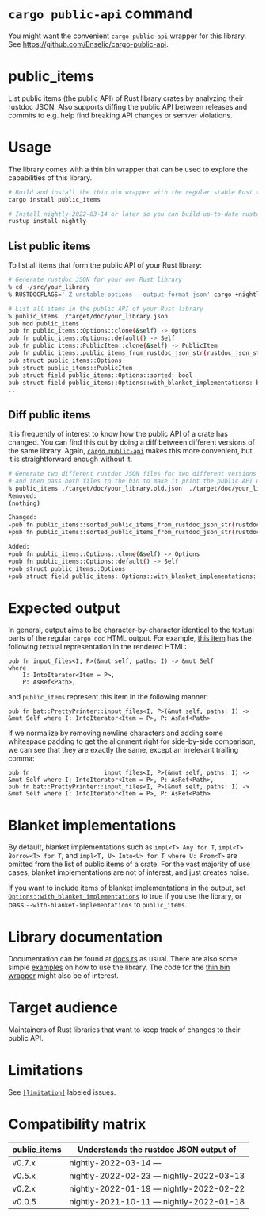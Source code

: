 # `cargo public-api` command

You might want the convenient `cargo public-api` wrapper for this library. See https://github.com/Enselic/cargo-public-api.

# public_items

List public items (the public API) of Rust library crates by analyzing their rustdoc JSON. Also supports diffing the public API between releases and commits to e.g. help find breaking API changes or semver violations.

# Usage

The library comes with a thin bin wrapper that can be used to explore the capabilities of this library.

```bash
# Build and install the thin bin wrapper with the regular stable Rust toolchain
cargo install public_items

# Install nightly-2022-03-14 or later so you can build up-to-date rustdoc JSON files
rustup install nightly
```

## List public items

To list all items that form the public API of your Rust library:

```bash
# Generate rustdoc JSON for your own Rust library
% cd ~/src/your_library
% RUSTDOCFLAGS='-Z unstable-options --output-format json' cargo +nightly doc --lib --no-deps

# List all items in the public API of your Rust library
% public_items ./target/doc/your_library.json
pub mod public_items
pub fn public_items::Options::clone(&self) -> Options
pub fn public_items::Options::default() -> Self
pub fn public_items::PublicItem::clone(&self) -> PublicItem
pub fn public_items::public_items_from_rustdoc_json_str(rustdoc_json_str: &str, options: Options) -> Result<Vec<PublicItem>>
pub struct public_items::Options
pub struct public_items::PublicItem
pub struct field public_items::Options::sorted: bool
pub struct field public_items::Options::with_blanket_implementations: bool
...
```

## Diff public items

It is frequently of interest to know how the public API of a crate has changed. You can find this out by doing a diff between different versions of the same library. Again, [`cargo public-api`](https://github.com/Enselic/cargo-public-api) makes this more convenient, but it is straightforward enough without it.

```bash
# Generate two different rustdoc JSON files for two different versions of your library
# and then pass both files to the bin to make it print the public API diff
% public_items ./target/doc/your_library.old.json  ./target/doc/your_library.json
Removed:
(nothing)

Changed:
-pub fn public_items::sorted_public_items_from_rustdoc_json_str(rustdoc_json_str: &str) -> Result<Vec<PublicItem>>
+pub fn public_items::sorted_public_items_from_rustdoc_json_str(rustdoc_json_str: &str, options: Options) -> Result<Vec<PublicItem>>

Added:
+pub fn public_items::Options::clone(&self) -> Options
+pub fn public_items::Options::default() -> Self
+pub struct public_items::Options
+pub struct field public_items::Options::with_blanket_implementations: bool
```

# Expected output

In general, output aims to be character-by-character identical to the textual parts of the regular `cargo doc` HTML output. For example, [this item](https://docs.rs/bat/0.20.0/bat/struct.PrettyPrinter.html#method.input_files) has the following textual representation in the rendered HTML:

```
pub fn input_files<I, P>(&mut self, paths: I) -> &mut Self
where
    I: IntoIterator<Item = P>,
    P: AsRef<Path>,
```

and `public_items` represent this item in the following manner:

```
pub fn bat::PrettyPrinter::input_files<I, P>(&mut self, paths: I) -> &mut Self where I: IntoIterator<Item = P>, P: AsRef<Path>
```

If we normalize by removing newline characters and adding some whitespace padding to get the alignment right for side-by-side comparison, we can see that they are exactly the same, except an irrelevant trailing comma:

```
pub fn                     input_files<I, P>(&mut self, paths: I) -> &mut Self where I: IntoIterator<Item = P>, P: AsRef<Path>,
pub fn bat::PrettyPrinter::input_files<I, P>(&mut self, paths: I) -> &mut Self where I: IntoIterator<Item = P>, P: AsRef<Path>
```

# Blanket implementations

By default, blanket implementations such as `impl<T> Any for T`, `impl<T> Borrow<T> for T`, and `impl<T, U> Into<U> for T where U: From<T>` are omitted from the list of public items of a crate. For the vast majority of use cases, blanket implementations are not of interest, and just creates noise.

If you want to include items of blanket implementations in the output, set [`Options::with_blanket_implementations`](https://docs.rs/public_items/latest/public_items/struct.Options.html#structfield.with_blanket_implementations) to true if you use the library, or pass `--with-blanket-implementations` to `public_items`.

# Library documentation

Documentation can be found at [docs.rs](https://docs.rs/public_items/latest/public_items/) as usual. There are also some simple [examples](https://github.com/Enselic/public_items/tree/main/examples) on how to use the library. The code for the [thin bin wrapper](https://github.com/Enselic/public_items/blob/main/src/main.rs) might also be of interest.

# Target audience

Maintainers of Rust libraries that want to keep track of changes to their public API.

# Limitations

See [`[limitation]`](https://github.com/Enselic/public_items/labels/limitation)
labeled issues.

# Compatibility matrix

| public_items  | Understands the rustdoc JSON output of  |
| ------------- | --------------------------------------- |
| v0.7.x        | nightly-2022-03-14 —                    |
| v0.5.x        | nightly-2022-02-23 — nightly-2022-03-13 |
| v0.2.x        | nightly-2022-01-19 — nightly-2022-02-22 |
| v0.0.5        | nightly-2021-10-11 — nightly-2022-01-18 |
